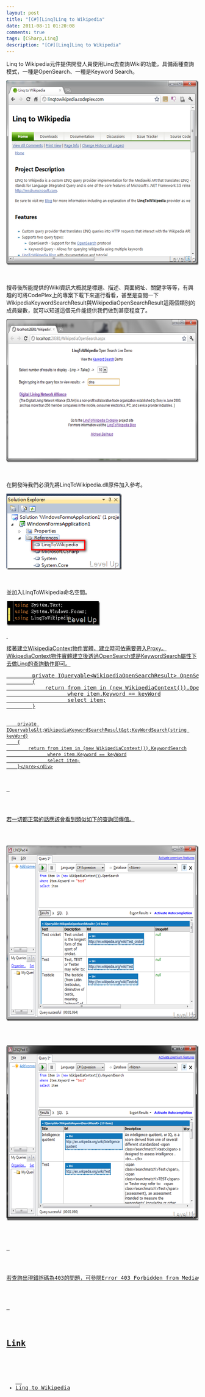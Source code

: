 ```yaml
---
layout: post
title: "[C#][Linq]Linq to Wikipedia"
date: 2011-08-11 01:20:08
comments: true
tags: [CSharp,Linq]
description: "[C#][Linq]Linq to Wikipedia"
---
```

<p>Linq to Wikipedia</a>元件提供開發人員使用Linq去查詢Wiki的功能，具備兩種查詢模式，一種是OpenSearch、一種是Keyword Search。</p>  <p><a href="http://files.dotblogs.com.tw/larrynung/1108/CLinqLinqtoWikipedia_BBDD/image_2.png"><img style="border-bottom: 0px; border-left: 0px; border-top: 0px; border-right: 0px" border="0" alt="image" src="\images\posts\32900\image_thumb.png" width="554" height="484" /></a> </p>  <p> </p>  <p>搜尋後所能提供的Wiki資訊大概就是標題、描述、頁面網址、關鍵字等等，有興趣的可將CodePlex上的專案下載下來運行看看，甚至是查閱一下WikipediaKeywordSearchResult與WikipediaOpenSearchResult這兩個類別的成員變數，就可以知道這個元件能提供我們做到甚麼程度了。</p>  <p><a href="http://files.dotblogs.com.tw/larrynung/1108/CLinqLinqtoWikipedia_BBDD/image_12.png"><img style="border-bottom: 0px; border-left: 0px; border-top: 0px; border-right: 0px" border="0" alt="image" src="\images\posts\32900\image_thumb_5.png" width="644" height="375" /></a> </p>  <p> </p>  <p>在開發時我們必須先將LinqToWikipedia.dll原件加入參考。</p>  <p><a href="http://files.dotblogs.com.tw/larrynung/1108/CLinqLinqtoWikipedia_BBDD/image_6.png"><img style="border-bottom: 0px; border-left: 0px; border-top: 0px; border-right: 0px" border="0" alt="image" src="\images\posts\32900\image_thumb_2.png" width="303" height="200" /></a> </p>  <p> </p>  <p>並加入LinqToWikipedia命名空間。</p>  <p><a href="http://files.dotblogs.com.tw/larrynung/1108/CLinqLinqtoWikipedia_BBDD/image_4.png"><img style="border-bottom: 0px; border-left: 0px; border-top: 0px; border-right: 0px" border="0" alt="image" src="\images\posts\32900\image_thumb_1.png" width="246" height="65" /> </p>  <p> </p>  <p>接著建立WikipediaContext物件實體，建立時可依需要帶入Proxy。WikipediaContext物件實體建立後透過OpenSearch或是KeywordSearch屬性下去做Linq的查詢動作即可。</p>  <div style="padding-bottom: 0px; margin: 0px; padding-left: 0px; padding-right: 0px; display: inline; float: none; padding-top: 0px" id="scid:812469c5-0cb0-4c63-8c15-c81123a09de7:d9d0ae49-3a61-4d7e-8f54-1088556dd420" class="wlWriterSmartContent"><pre name="code" class="c#">        private IQueryable&lt;WikipediaOpenSearchResult&gt; OpenSearch(string keyWord)
        {
            return from item in (new WikipediaContext()).OpenSearch
                   where item.Keyword == keyWord
                   select item;
        }

        private IQueryable&lt;WikipediaKeywordSearchResult&gt;KeyWordSearch(string keyWord)
        {
            return from item in (new WikipediaContext()).KeywordSearch
                   where item.Keyword == keyWord
                   select item;
        }</pre></div>

<p> </p>

<p>若一切都正常的話應該會看到類似如下的查詢回傳值。</p>

<p><img style="border-bottom: 0px; border-left: 0px; border-top: 0px; border-right: 0px" border="0" alt="image" src="\images\posts\32900\image_thumb_4.png" width="644" height="460" /> </p>

<p><img style="border-bottom: 0px; border-left: 0px; border-top: 0px; border-right: 0px" border="0" alt="image" src="\images\posts\32900\image_thumb_3.png" width="644" height="460" /> </p>

<p> </p>

<p>若查詢出現錯誤碼為403的問題，可參閱Error 403 Forbidden from Mediawiki API</a>，因為這問題已被修正，所以簡單的說若是你還有碰到該問題，解決的辦法就是將下載下來的<a href="http://linqtowikipedia.codeplex.com/" target="_blank">Linq to Wikipedia專案開起來後重建，改用新建出來的dll應該就可以了。</p>

<p> </p>

<h2>Link</h2>

<ul>
  <li>Linq to Wikipedia</li>
</ul>